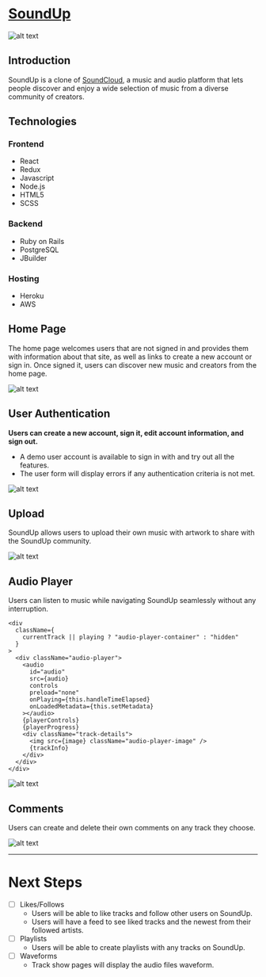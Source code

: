 # <a href="https://soundup-us.herokuapp.com" target="_blank">SoundUp</a>

![alt text][home]

## Introduction
SoundUp is a clone of <a href="https://soundcloud.com/" target="_blank">SoundCloud</a>, a music and audio platform that lets people discover and enjoy a wide selection of music from a diverse community of creators.

## Technologies
### Frontend
* React
* Redux
* Javascript
* Node.js
* HTML5
* SCSS

### Backend
* Ruby on Rails
* PostgreSQL
* JBuilder

### Hosting 
* Heroku
* AWS

## Home Page
The home page welcomes users that are not signed in and provides them with information about that site, as well as links to create a new account or sign in. Once signed it, users can discover new music and creators from the home page.

![alt text][home_gif]

## User Authentication
**Users can create a new account, sign it, edit account information, and sign out.**
* A demo user account is available to sign in with and try out all the features.
* The user form will display errors if any authentication criteria is not met.

![alt text][user_auth]

## Upload
SoundUp allows users to upload their own music with artwork to share with the SoundUp community.

![alt text][upload]

## Audio Player
Users can listen to music while navigating SoundUp seamlessly without any interruption.
```
<div
  className={
    currentTrack || playing ? "audio-player-container" : "hidden"
  }
>
  <div className="audio-player">
    <audio
      id="audio"
      src={audio}
      controls
      preload="none"
      onPlaying={this.handleTimeElapsed}
      onLoadedMetadata={this.setMetadata}
    ></audio>
    {playerControls}
    {playerProgress}
    <div className="track-details">
      <img src={image} className="audio-player-image" />
      {trackInfo}
    </div>
  </div>
</div>
```

![alt text][audio_player]

## Comments
Users can create and delete their own comments on any track they choose.

![alt text][comments]

---

# Next Steps

- [ ] Likes/Follows
  * Users will be able to like tracks and follow other users on SoundUp.
  * Users will have a feed to see liked tracks and the newest from their followed artists.
- [ ] Playlists
  * Users will be able to create playlists with any tracks on SoundUp.
- [ ] Waveforms
  * Track show pages will display the audio files waveform.

[soundup]: https://soundup-us.herokuapp.com
[soundcloud]: https://soundcloud.com/
[home]: https://soundup-seeds.s3-us-west-1.amazonaws.com/soundup_home.png
[home_gif]: https://soundup-seeds.s3-us-west-1.amazonaws.com/home_page.gif
[user_auth]: https://soundup-seeds.s3-us-west-1.amazonaws.com/user_auth.gif
[upload]: https://soundup-seeds.s3-us-west-1.amazonaws.com/upload.gif
[audio_player]: https://soundup-seeds.s3-us-west-1.amazonaws.com/audio_player.png
[comments]: https://soundup-seeds.s3-us-west-1.amazonaws.com/comments.gif
